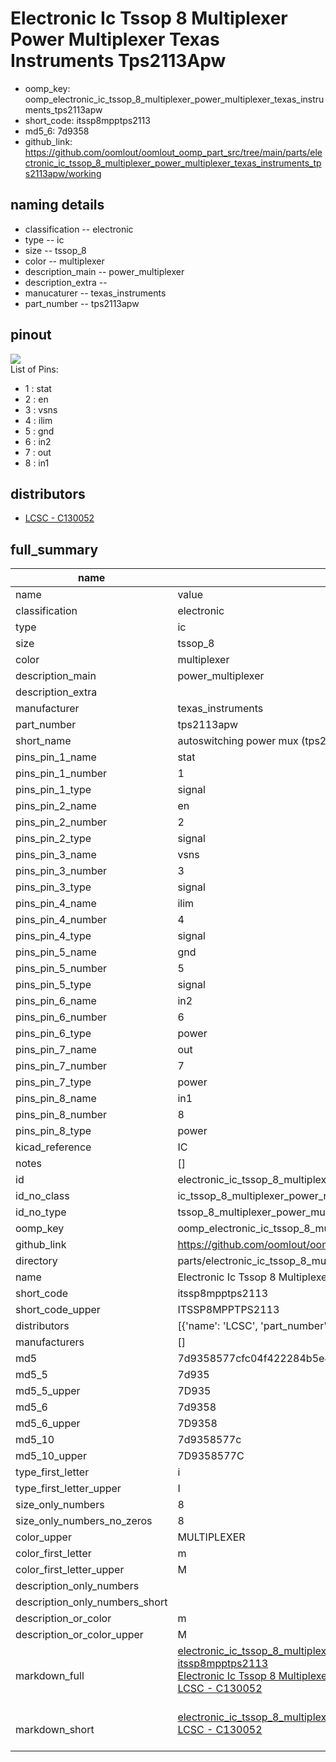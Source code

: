 # Electronic Ic Tssop 8 Multiplexer Power Multiplexer Texas Instruments Tps2113Apw

  
* oomp_key: oomp_electronic_ic_tssop_8_multiplexer_power_multiplexer_texas_instruments_tps2113apw 
* short_code: itssp8mpptps2113
* md5_6: 7d9358  
* github_link: https://github.com/oomlout/oomlout_oomp_part_src/tree/main/parts/electronic_ic_tssop_8_multiplexer_power_multiplexer_texas_instruments_tps2113apw/working  
## naming details
* classification -- electronic
* type -- ic
* size -- tssop_8
* color -- multiplexer
* description_main -- power_multiplexer
* description_extra -- 
* manucaturer -- texas_instruments
* part_number -- tps2113apw
## pinout
![](working_pinout_600.png)  
List of Pins:

* 1 : stat
* 2 : en
* 3 : vsns
* 4 : ilim
* 5 : gnd
* 6 : in2
* 7 : out
* 8 : in1
## distributors
* [LCSC - C130052](https://lcsc.com/product-detail/C130052.html)  




## full_summary
| name | value | 
| --- | --- | 
| name | value | 
| classification | electronic | 
| type | ic | 
| size | tssop_8 | 
| color | multiplexer | 
| description_main | power_multiplexer | 
| description_extra |  | 
| manufacturer | texas_instruments | 
| part_number | tps2113apw | 
| short_name | autoswitching power mux (tps2113apw) | 
| pins_pin_1_name | stat | 
| pins_pin_1_number | 1 | 
| pins_pin_1_type | signal | 
| pins_pin_2_name | en | 
| pins_pin_2_number | 2 | 
| pins_pin_2_type | signal | 
| pins_pin_3_name | vsns | 
| pins_pin_3_number | 3 | 
| pins_pin_3_type | signal | 
| pins_pin_4_name | ilim | 
| pins_pin_4_number | 4 | 
| pins_pin_4_type | signal | 
| pins_pin_5_name | gnd | 
| pins_pin_5_number | 5 | 
| pins_pin_5_type | signal | 
| pins_pin_6_name | in2 | 
| pins_pin_6_number | 6 | 
| pins_pin_6_type | power | 
| pins_pin_7_name | out | 
| pins_pin_7_number | 7 | 
| pins_pin_7_type | power | 
| pins_pin_8_name | in1 | 
| pins_pin_8_number | 8 | 
| pins_pin_8_type | power | 
| kicad_reference | IC | 
| notes | [] | 
| id | electronic_ic_tssop_8_multiplexer_power_multiplexer_texas_instruments_tps2113apw | 
| id_no_class | ic_tssop_8_multiplexer_power_multiplexer_texas_instruments_tps2113apw | 
| id_no_type | tssop_8_multiplexer_power_multiplexer_texas_instruments_tps2113apw | 
| oomp_key | oomp_electronic_ic_tssop_8_multiplexer_power_multiplexer_texas_instruments_tps2113apw | 
| github_link | https://github.com/oomlout/oomlout_oomp_part_src/tree/main/parts/electronic_ic_tssop_8_multiplexer_power_multiplexer_texas_instruments_tps2113apw/working | 
| directory | parts/electronic_ic_tssop_8_multiplexer_power_multiplexer_texas_instruments_tps2113apw | 
| name | Electronic Ic Tssop 8 Multiplexer Power Multiplexer Texas Instruments Tps2113Apw | 
| short_code | itssp8mpptps2113 | 
| short_code_upper | ITSSP8MPPTPS2113 | 
| distributors | [{'name': 'LCSC', 'part_number': 'C130052', 'link': 'https://lcsc.com/product-detail/C130052.html', 'id': 'distributor_lcsc'}] | 
| manufacturers | [] | 
| md5 | 7d9358577cfc04f422284b5e497e24d5 | 
| md5_5 | 7d935 | 
| md5_5_upper | 7D935 | 
| md5_6 | 7d9358 | 
| md5_6_upper | 7D9358 | 
| md5_10 | 7d9358577c | 
| md5_10_upper | 7D9358577C | 
| type_first_letter | i | 
| type_first_letter_upper | I | 
| size_only_numbers | 8 | 
| size_only_numbers_no_zeros | 8 | 
| color_upper | MULTIPLEXER | 
| color_first_letter | m | 
| color_first_letter_upper | M | 
| description_only_numbers |  | 
| description_only_numbers_short |   | 
| description_or_color | m  | 
| description_or_color_upper | M  | 
| markdown_full | [electronic_ic_tssop_8_multiplexer_power_multiplexer_texas_instruments_tps2113apw](https://github.com/oomlout/oomlout_oomp_part_src/tree/main/parts/electronic_ic_tssop_8_multiplexer_power_multiplexer_texas_instruments_tps2113apw/working)<br>[itssp8mpptps2113](https://github.com/oomlout/oomlout_oomp_part_src/tree/main/parts/electronic_ic_tssop_8_multiplexer_power_multiplexer_texas_instruments_tps2113apw/working)<br>[Electronic Ic Tssop 8 Multiplexer Power Multiplexer Texas Instruments Tps2113Apw](https://github.com/oomlout/oomlout_oomp_part_src/tree/main/parts/electronic_ic_tssop_8_multiplexer_power_multiplexer_texas_instruments_tps2113apw/working)<br>[LCSC - C130052<br>](https://lcsc.com/product-detail/C130052.html)<br> | 
| markdown_short | [electronic_ic_tssop_8_multiplexer_power_multiplexer_texas_instruments_tps2113apw](https://github.com/oomlout/oomlout_oomp_part_src/tree/main/parts/electronic_ic_tssop_8_multiplexer_power_multiplexer_texas_instruments_tps2113apw/working)<br>[LCSC - C130052<br>](https://lcsc.com/product-detail/C130052.html)<br> | 
